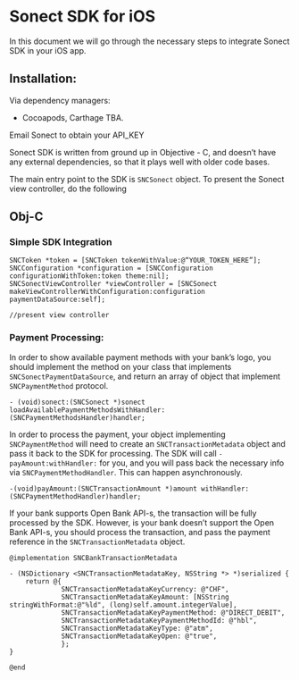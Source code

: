 # Sonect SDK for iOS

In this document we will go through the necessary steps to integrate
Sonect SDK in your iOS app. 

## Installation: 

Via dependency managers:
- Cocoapods, Carthage TBA. 

Email Sonect to obtain your API_KEY

Sonect SDK is written from ground up in Objective - C, and doesn’t have any external dependencies, so that it plays well with older code bases. 

The main entry point to the SDK is `SNCSonect` object. To present the Sonect view controller, do the following

## Obj-C

### Simple SDK Integration 
```
SNCToken *token = [SNCToken tokenWithValue:@“YOUR_TOKEN_HERE”];
SNCConfiguration *configuration = [SNCConfiguration configurationWithToken:token theme:nil];
SNCSonectViewController *viewController = [SNCSonect makeViewControllerWithConfiguration:configuration paymentDataSource:self]; 

//present view controller 
```

### Payment Processing: 

In order to show available payment methods with your bank’s logo, you should implement the method on your class that implements `SNCSonectPaymentDataSource`, and return an array of object that implement `SNCPaymentMethod` protocol. 

```
- (void)sonect:(SNCSonect *)sonect loadAvailablePaymentMethodsWithHandler:(SNCPaymentMethodsHandler)handler;
```

In order to process the payment, your object implementing `SNCPaymentMethod` will need to create an `SNCTransactionMetadata` object and pass it back to the SDK for processing. The SDK will call `-payAmount:withHandler:` for you, and you will pass back the necessary info via `SNCPaymentMethodHandler`. This can happen asynchronously. 

```
-(void)payAmount:(SNCTransactionAmount *)amount withHandler:(SNCPaymentMethodHandler)handler;
```

If your bank supports Open Bank API-s, the transaction will be fully processed by the SDK. However, is your bank doesn’t support the Open Bank API-s, you should process the transaction, and pass the payment reference in the `SNCTransactionMetadata` object. 

```
@implementation SNCBankTransactionMetadata

- (NSDictionary <SNCTransactionMetadataKey, NSString *> *)serialized {
    return @{
             SNCTransactionMetadataKeyCurrency: @"CHF",
             SNCTransactionMetadataKeyAmount: [NSString stringWithFormat:@"%ld", (long)self.amount.integerValue],
             SNCTransactionMetadataKeyPaymentMethod: @"DIRECT_DEBIT",
             SNCTransactionMetadataKeyPaymentMethodId: @"hbl",
             SNCTransactionMetadataKeyType: @"atm",
             SNCTransactionMetadataKeyOpen: @"true",
             };
}

@end
```
